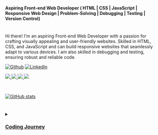 

#

**Aspiring Front-end Web Developer (  HTML |  CSS |  JavaScript | Responsive Web Design |  Problem-Solving | Debugging |  Testing | Version Control)**

#

Hi there! I'm an aspiring Front-end Web Developer with a passion for crafting visually appealing and user-friendly websites. Skilled in HTML, CSS, and JavaScript  and can build responsive websites that seamlessly adapt to various devices. I am also skilled in debugging and testing, ensuring robust and reliable code.

<p><a href="https://github.com/Tyreece-Leishman" target="_blank"><img alt="Github" src="https://img.shields.io/badge/GitHub-%2312100E.svg?&style=for-the-badge&logo=Github&logoColor=white" /></a></a> <a href="https://www.linkedin.com/in/tyreece-leishman/" target="_blank"><img alt="LinkedIn" src="https://img.shields.io/badge/linkedin-%230077B5.svg?&style=for-the-badge&logo=linkedin&logoColor=white"/>
</p>
<p>
 <img src="https://img.shields.io/badge/HTML5-E34F26?style=for-the-badge&logo=html5&logoColor=white">
  <img src="https://img.shields.io/badge/CSS3-1572B6?style=for-the-badge&logo=css3&logoColor=white">
  <img src="https://img.shields.io/badge/JavaScript-323330?style=for-the-badge&logo=javascript&logoColor=F7DF1E">
  <img src="https://img.shields.io/badge/GIT-E44C30?style=for-the-badge&logo=git&logoColor=white">
</p>
<br/>


![GitHub stats](https://github-readme-stats.vercel.app/api?username=Tyreece-Leishman&show_icons=true&theme=transparent)


#

<details>
 <summary><h3>Coding Journey</h3></summary>

My coding journey has been interesting, it started with the building blocks of the web HTML through I learnt with freecodecamp. I remember crafting my first cat photo app, as I began understanding the structuring of content. Next, I explored some CSS by crafting a coffee menu, honing my skills in styling and design. As I learnt more and more I developed a solid grasp of HTML and CSS and worked on various projects which can be found in my repositories. lastly I experimented with JavaScript by adding functionality to my projects. 

